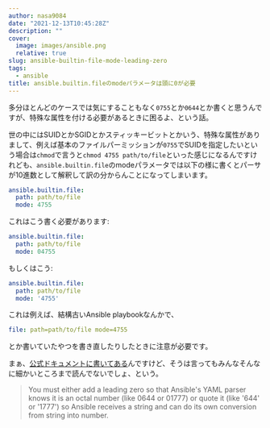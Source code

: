 ```yaml
---
author: nasa9084
date: "2021-12-13T10:45:28Z"
description: ""
cover:
  image: images/ansible.png
  relative: true
slug: ansible-builtin-file-mode-leading-zero
tags:
  - ansible
title: ansible.builtin.fileのmodeパラメータは頭に0が必要
---
```



多分ほとんどのケースでは気にすることもなく`0755`とか`0644`とか書くと思うんですが、特殊な属性を付ける必要があるときに困るよ、という話。

世の中にはSUIDとかSGIDとかスティッキービットとかいう、特殊な属性がありまして、例えば基本のファイルパーミッションが`0755`でSUIDを指定したいという場合は`chmod`で言うと`chmod 4755 path/to/file`といった感じになるんですけれども、`ansible.builtin.file`のmodeパラメータでは以下の様に書くとパーサが10進数として解釈して訳の分からんことになってしまいます。

``` yaml
ansible.builtin.file:
  path: path/to/file
  mode: 4755
```

これはこう書く必要があります:

``` yaml
ansible.builtin.file:
  path: path/to/file
  mode: 04755
```

もしくはこう:

``` yaml
ansible.builtin.file:
  path: path/to/file
  mode: '4755'
```

これは例えば、結構古いAnsible playbookなんかで、

``` yaml
file: path=path/to/file mode=4755
```

とか書いていたやつを書き直したりしたときに注意が必要です。

まぁ、[公式ドキュメントに書いてある](https://docs.ansible.com/ansible/latest/collections/ansible/builtin/file_module.html#parameter-mode)んですけど、そうは言ってもみんなそんなに細かいところまで読んでないでしょ、という。

> You must either add a leading zero so that Ansible's YAML parser knows it is an octal number (like 0644 or 01777) or quote it (like '644' or '1777') so Ansible receives a string and can do its own conversion from string into number.



